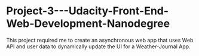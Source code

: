# Project-3---Udacity-Front-End-Web-Development-Nanodegree
This project required me to create an asynchronous web app that uses Web API and user data to dynamically update the UI for a Weather-Journal App.